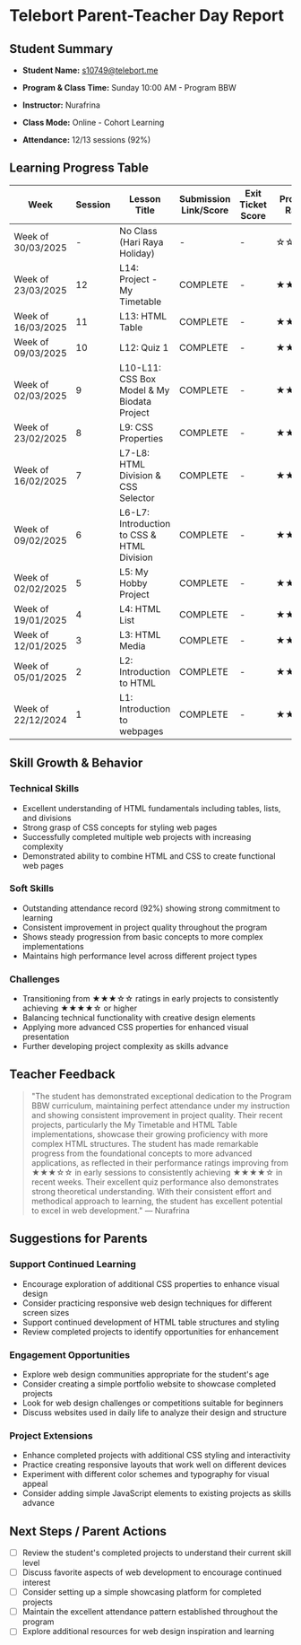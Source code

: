 # Telebort Parent-Teacher Day Report

## Student Summary

- **Student Name:** s10749@telebort.me

- **Program & Class Time:** Sunday 10:00 AM - Program BBW

- **Instructor:** Nurafrina

- **Class Mode:** Online - Cohort Learning

- **Attendance:** 12/13 sessions (92%)


## Learning Progress Table

| Week | Session | Lesson Title | Submission Link/Score | Exit Ticket Score | Progress Rating |
|------|---------|-------------|----------------------|-------------------|-----------------|
| Week of 30/03/2025 | - | No Class (Hari Raya Holiday) | - | - | ☆☆☆☆☆ |
| Week of 23/03/2025 | 12 | L14: Project - My Timetable | COMPLETE | - | ★★★★☆ |
| Week of 16/03/2025 | 11 | L13: HTML Table | COMPLETE | - | ★★★★☆ |
| Week of 09/03/2025 | 10 | L12: Quiz 1 | COMPLETE | - | ★★★★☆ |
| Week of 02/03/2025 | 9 | L10-L11: CSS Box Model & My Biodata Project | COMPLETE | - | ★★★★☆ |
| Week of 23/02/2025 | 8 | L9: CSS Properties | COMPLETE | - | ★★★★☆ |
| Week of 16/02/2025 | 7 | L7-L8: HTML Division & CSS Selector | COMPLETE | - | ★★★★★ |
| Week of 09/02/2025 | 6 | L6-L7: Introduction to CSS & HTML Division | COMPLETE | - | ★★★★☆ |
| Week of 02/02/2025 | 5 | L5: My Hobby Project | COMPLETE | - | ★★★☆☆ |
| Week of 19/01/2025 | 4 | L4: HTML List | COMPLETE | - | ★★★☆☆ |
| Week of 12/01/2025 | 3 | L3: HTML Media | COMPLETE | - | ★★★☆☆ |
| Week of 05/01/2025 | 2 | L2: Introduction to HTML | COMPLETE | - | ★★★☆☆ |
| Week of 22/12/2024 | 1 | L1: Introduction to webpages | COMPLETE | - | ★★★★★ |

## Skill Growth & Behavior

### Technical Skills
- Excellent understanding of HTML fundamentals including tables, lists, and divisions
- Strong grasp of CSS concepts for styling web pages
- Successfully completed multiple web projects with increasing complexity
- Demonstrated ability to combine HTML and CSS to create functional web pages

### Soft Skills
- Outstanding attendance record (92%) showing strong commitment to learning
- Consistent improvement in project quality throughout the program
- Shows steady progression from basic concepts to more complex implementations
- Maintains high performance level across different project types

### Challenges
- Transitioning from ★★★☆☆ ratings in early projects to consistently achieving ★★★★☆ or higher
- Balancing technical functionality with creative design elements
- Applying more advanced CSS properties for enhanced visual presentation
- Further developing project complexity as skills advance

## Teacher Feedback
> "The student has demonstrated exceptional dedication to the Program BBW curriculum, maintaining perfect attendance under my instruction and showing consistent improvement in project quality. Their recent projects, particularly the My Timetable and HTML Table implementations, showcase their growing proficiency with more complex HTML structures. The student has made remarkable progress from the foundational concepts to more advanced applications, as reflected in their performance ratings improving from ★★★☆☆ in early sessions to consistently achieving ★★★★☆ in recent weeks. Their excellent quiz performance also demonstrates strong theoretical understanding. With their consistent effort and methodical approach to learning, the student has excellent potential to excel in web development." — Nurafrina

## Suggestions for Parents

### Support Continued Learning
- Encourage exploration of additional CSS properties to enhance visual design
- Consider practicing responsive web design techniques for different screen sizes
- Support continued development of HTML table structures and styling
- Review completed projects to identify opportunities for enhancement

### Engagement Opportunities
- Explore web design communities appropriate for the student's age
- Consider creating a simple portfolio website to showcase completed projects
- Look for web design challenges or competitions suitable for beginners
- Discuss websites used in daily life to analyze their design and structure

### Project Extensions
- Enhance completed projects with additional CSS styling and interactivity
- Practice creating responsive layouts that work well on different devices
- Experiment with different color schemes and typography for visual appeal
- Consider adding simple JavaScript elements to existing projects as skills advance

## Next Steps / Parent Actions
- [ ] Review the student's completed projects to understand their current skill level
- [ ] Discuss favorite aspects of web development to encourage continued interest
- [ ] Consider setting up a simple showcasing platform for completed projects
- [ ] Maintain the excellent attendance pattern established throughout the program
- [ ] Explore additional resources for web design inspiration and learning